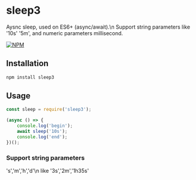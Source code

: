 # sleep3

Aysnc sleep, used on ES6+ (async/await).\n
Support string parameters like '10s' '5m', and numeric parameters millisecond.

[![NPM](https://nodei.co/npm/sleep3.png)](https://www.npmjs.com/package/sleep3/)

## Installation

```bash
npm install sleep3
```

## Usage

```js
const sleep = require('sleep3');

(async () => {
    console.log('begin');
    await sleep('10s');
    console.log('end');
})();
```

### Support string parameters

's','m','h','d'\n
like '3s','2m','1h35s'